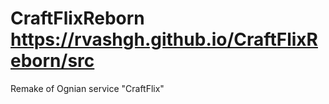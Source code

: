 # CraftFlixReborn https://rvashgh.github.io/CraftFlixReborn/src
Remake of Ognian service "CraftFlix"
